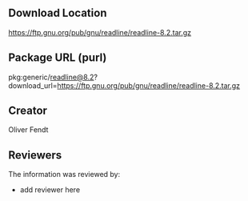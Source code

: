 ## Download Location

https://ftp.gnu.org/pub/gnu/readline/readline-8.2.tar.gz

## Package URL (purl)

pkg:generic/readline@8.2?download_url=https://ftp.gnu.org/pub/gnu/readline/readline-8.2.tar.gz

## Creator

Oliver Fendt

## Reviewers

The information was reviewed by:

* add reviewer here
